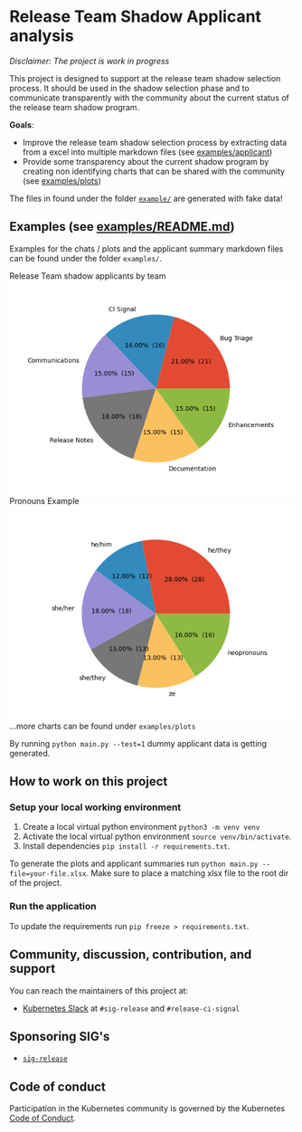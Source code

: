 # Release Team Shadow Applicant analysis

*Disclaimer: The project is work in progress*

This project is designed to support at the release team shadow selection process. It should be used in the shadow selection phase and to communicate transparently with the community about the current status of the release team shadow program.    

**Goals**:
* Improve the release team shadow selection process by extracting data from a excel into multiple markdown files (see [examples/applicant](https://github.com/kubernetes-sigs/release-team-shadow-stats/tree/main/examples/applicants))  
* Provide some transparency about the current shadow program by creating non identifying charts that can be shared with the community (see [examples/plots](https://github.com/kubernetes-sigs/release-team-shadow-stats/tree/main/examples/plots))

The files in found under the folder [`example/`](https://github.com/kubernetes-sigs/release-team-shadow-stats/tree/main/examples) are generated with fake data!

## Examples (see [examples/README.md](https://github.com/kubernetes-sigs/release-team-shadow-stats/blob/main/examples/README.md))

Examples for the chats / plots and the applicant summary markdown files can be found under the folder `examples/`. 

Release Team shadow applicants by team
![example: applicants by team](./examples/plots/applicants-by-team.png)
Pronouns Example
![example: pronouns](./examples/plots/pronouns-.png)
...more charts can be found under `examples/plots`

By running `python main.py --test=1` dummy applicant data is getting generated.

## How to work on this project

### Setup your local working environment

1. Create a local virtual python environment `python3 -m venv venv`
2. Activate the local virtual python environment `source venv/bin/activate`.
3. Install dependencies `pip install -r requirements.txt`. 


To generate the plots and applicant summaries run `python main.py --file=your-file.xlsx`.
Make sure to place a matching xlsx file to the root dir of the project.

### Run the application

To update the requirements run `pip freeze > requirements.txt`.

## Community, discussion, contribution, and support
You can reach the maintainers of this project at:

* [Kubernetes Slack](https://slack.k8s.io/) at `#sig-release` and `#release-ci-signal`

## Sponsoring SIG's
* [`sig-release`](https://github.com/kubernetes/sig-release)

## Code of conduct
Participation in the Kubernetes community is governed by the Kubernetes [Code of Conduct](code-of-conduct.md).